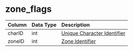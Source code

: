 # zone\_flags

| Column | Data Type | Description |
| :--- | :--- | :--- |
| charID | int | [Unique Character Identifier](../../../../schema/categories/characters/character_data) |
| zoneID | int | [Zone Identifier](../../../../categories/zones/zone-list) |

